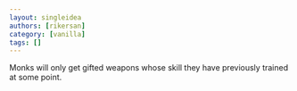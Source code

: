 ```yaml
---
layout: singleidea
authors: [rikersan]
category: [vanilla]
tags: []
---
```

Monks will only get gifted weapons whose skill they have previously trained at some point.
